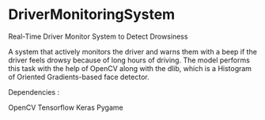 # DriverMonitoringSystem
Real-Time Driver Monitor System to Detect Drowsiness

A system that actively monitors the driver and warns them with a beep if the driver feels drowsy because of long hours of driving. The model performs this task with the help of OpenCV along with the dlib, which is a Histogram of Oriented Gradients-based face detector.

Dependencies : 

OpenCV
Tensorflow
Keras
Pygame
